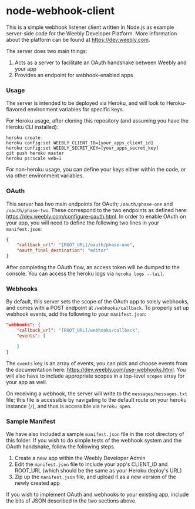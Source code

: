 # node-webhook-client

This is a simple webhook listener client written in Node.js as example server-side code for the Weebly Developer Platform. More information about the platform can be found at https://dev.weebly.com.

The server does two main things:

1. Acts as a server to facilitate an OAuth handshake between Weebly and your app
2. Provides an endpoint for webhook-enabled apps

### Usage

The server is intended to be deployed via Heroku, and will look to Heroku-flavored environment variables for specific keys.

For Heroku usage, after cloning this repository (and assuming you have the Heroku CLI installed):

```
heroku create
heroku config:set WEEBLY_CLIENT_ID=[your_apps_client_id]
heroku config:set WEEBLY_SECRET_KEY=[your_apps_secret_key]
git push heroku master
heroku ps:scale web=1
```

For non-heroku usage, you can define your keys either within the code, or via other environment variables. 

### OAuth

This server has two main endpoints for OAuth; `/oauth/phase-one` and `/oauth/phase-two`. These correspond to the two endpoints as defined here: https://dev.weebly.com/configure-oauth.html. In order to enable OAuth on your app, you will need to define the following two lines in your `manifest.json`:

```json
{
	"callback_url": "[ROOT_URL]/oauth/phase-one",
	"oauth_final_destination": "editor"
}
```

After completing the OAuth flow, an access token will be dumped to the console. You can access the heroku logs via `heroku logs --tail`.

### Webhooks

By default, this server sets the scope of the OAuth app to solely webhooks, and comes with a POST endpoint at `/webhooks/callback`. To properly set up webhook events, add the following to your `manifest.json`: 

```json
"webhooks": {
	"callback_url": "[ROOT_URL]/webhooks/callback",
	"events": [

	]
}
```

The `events` key is an array of events; you can pick and choose events from the documentation here: https://dev.weebly.com/use-webhooks.html. You will also have to include appropriate scopes in a top-level `scopes` array for your app as well. 

On receiving a webhook, the server will write to the `messages/messages.txt` file; this file is accessible by navigating to the default route on your heroku instance (`/`), and thus is accessible via `heroku open`. 

### Sample Manifest

We have also included a sample `manifest.json` file in the root directory of this folder. If you wish to do simple tests of the webhook system and the OAuth handshake, follow the following steps.

1. Create a new app within the Weebly Developer Admin
2. Edit the `manifest.json` file to include your app's CLIENT_ID and ROOT_URL (which should be the same as your Heroku deploy's URL)
3. Zip up the `manifest.json` file, and upload it as a new version of the newly created app

If you wish to implement OAuth and webhooks to your existing app, include the bits of JSON described in the two sections above.
